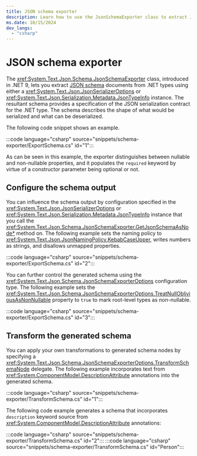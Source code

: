 ```yaml
---
title: JSON schema exporter
description: Learn how to use the JsonSchemaExporter class to extract JSON schema documents from .NET types.
ms.date: 10/15/2024
dev_langs:
  - "csharp"
---
```


# JSON schema exporter

The <xref:System.Text.Json.Schema.JsonSchemaExporter> class, introduced in .NET 9, lets you extract [JSON schema](https://json-schema.org/) documents from .NET types using either a <xref:System.Text.Json.JsonSerializerOptions> or <xref:System.Text.Json.Serialization.Metadata.JsonTypeInfo> instance. The resultant schema provides a specification of the JSON serialization contract for the .NET type. The schema describes the shape of what would be serialized and what can be deserialized.

The following code snippet shows an example.

:::code language="csharp" source="snippets/schema-exporter/ExportSchema.cs" id="1":::

As can be seen in this example, the exporter distinguishes between nullable and non-nullable properties, and it populates the `required` keyword by virtue of a constructor parameter being optional or not.

## Configure the schema output

You can influence the schema output by configuration specified in the <xref:System.Text.Json.JsonSerializerOptions> or <xref:System.Text.Json.Serialization.Metadata.JsonTypeInfo> instance that you call the <xref:System.Text.Json.Schema.JsonSchemaExporter.GetJsonSchemaAsNode*> method on. The following example sets the naming policy to <xref:System.Text.Json.JsonNamingPolicy.KebabCaseUpper>, writes numbers as strings, and disallows unmapped properties.

:::code language="csharp" source="snippets/schema-exporter/ExportSchema.cs" id="2":::

You can further control the generated schema using the <xref:System.Text.Json.Schema.JsonSchemaExporterOptions> configuration type. The following example sets the <xref:System.Text.Json.Schema.JsonSchemaExporterOptions.TreatNullObliviousAsNonNullable> property to `true` to mark root-level types as non-nullable.

:::code language="csharp" source="snippets/schema-exporter/ExportSchema.cs" id="3":::

## Transform the generated schema

You can apply your own transformations to generated schema nodes by specifying a <xref:System.Text.Json.Schema.JsonSchemaExporterOptions.TransformSchemaNode> delegate. The following example incorporates text from <xref:System.ComponentModel.DescriptionAttribute> annotations into the generated schema.

:::code language="csharp" source="snippets/schema-exporter/TransformSchema.cs" id="1":::

The following code example generates a schema that incorporates `description` keyword source from <xref:System.ComponentModel.DescriptionAttribute> annotations:

:::code language="csharp" source="snippets/schema-exporter/TransformSchema.cs" id="2":::
:::code language="csharp" source="snippets/schema-exporter/TransformSchema.cs" id="Person":::
